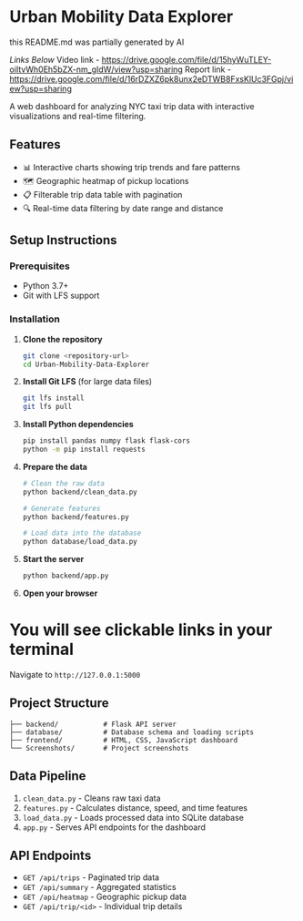 # Urban Mobility Data Explorer

this README.md was partially generated by AI

*Links Below*
Video link - https://drive.google.com/file/d/15hyWuTLEY-oiItvWh0Eh5bZX-nm_gIdW/view?usp=sharing
Report link - https://drive.google.com/file/d/16rDZXZ6pk8unx2eDTWB8FxsKlUc3FGpj/view?usp=sharing

A web dashboard for analyzing NYC taxi trip data with interactive visualizations and real-time filtering.
 

## Features

- 📊 Interactive charts showing trip trends and fare patterns
- 🗺️ Geographic heatmap of pickup locations
- 📋 Filterable trip data table with pagination
- 🔍 Real-time data filtering by date range and distance

## Setup Instructions

### Prerequisites

- Python 3.7+
- Git with LFS support

### Installation

1. **Clone the repository**
   ```bash
   git clone <repository-url>
   cd Urban-Mobility-Data-Explorer
   ```

2. **Install Git LFS** (for large data files)
   ```bash
   git lfs install
   git lfs pull
   ```

3. **Install Python dependencies**
   ```bash
   pip install pandas numpy flask flask-cors
   python -m pip install requests
   ```

4. **Prepare the data**
   ```bash
   # Clean the raw data
   python backend/clean_data.py
   
   # Generate features
   python backend/features.py
   
   # Load data into the database
   python database/load_data.py
   ```

5. **Start the server**
   ```bash
   python backend/app.py
   ```

6. **Open your browser**
# You will see clickable links in your terminal
   Navigate to `http://127.0.0.1:5000`

## Project Structure

```
├── backend/           # Flask API server
├── database/          # Database schema and loading scripts
├── frontend/          # HTML, CSS, JavaScript dashboard
└── Screenshots/       # Project screenshots
```

## Data Pipeline

1. `clean_data.py` - Cleans raw taxi data
2. `features.py` - Calculates distance, speed, and time features
3. `load_data.py` - Loads processed data into SQLite database
4. `app.py` - Serves API endpoints for the dashboard

## API Endpoints

- `GET /api/trips` - Paginated trip data
- `GET /api/summary` - Aggregated statistics
- `GET /api/heatmap` - Geographic pickup data
- `GET /api/trip/<id>` - Individual trip details
